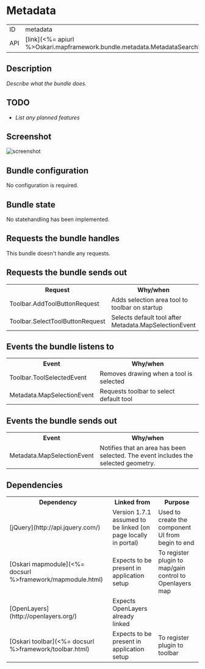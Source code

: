 # Metadata

<table class="table">
  <tr>
    <td>ID</td><td>metadata</td>
  </tr>
  <tr>
    <td>API</td><td>[link](<%= apiurl %>Oskari.mapframework.bundle.metadata.MetadataSearchInstance.html)</td>
  </tr>
</table>

## Description

*Describe what the bundle does.*

## TODO

- *List any planned features*

## Screenshot

![screenshot](/images/bundles/metadata.png)

## Bundle configuration

No configuration is required.

## Bundle state

No statehandling has been implemented.

## Requests the bundle handles

This bundle doesn't handle any requests.

## Requests the bundle sends out

<table class="table">
  <tr>
    <th>Request</th><th>Why/when</th>
  </tr>
  <tr>
    <td>Toolbar.AddToolButtonRequest</td><td>Adds selection area tool to toolbar on startup</td>
  </tr>
  <tr>
    <td>Toolbar.SelectToolButtonRequest</td><td>Selects default tool after Metadata.MapSelectionEvent</td>
  </tr>
</table>

## Events the bundle listens to

<table class="table">
  <tr>
    <th>Event</th><th>Why/when</th>
  </tr>
  <tr>
    <td> Toolbar.ToolSelectedEvent </td><td> Removes drawing when a tool is selected</td>
  </tr>
  <tr>
    <td> Metadata.MapSelectionEvent </td><td> Requests toolbar to select default tool</td>
  </tr>
</table>

## Events the bundle sends out

<table class="table">
  <tr>
    <th>Event</th><th>Why/when</th>
  </tr>
  <tr>
    <td> Metadata.MapSelectionEvent </td><td> Notifies that an area has been selected. The event includes the selected geometry.</td>
  </tr>
</table>

## Dependencies

<table class="table">
  <tr>
    <th>Dependency</th><th>Linked from</th><th>Purpose</th>
  </tr>
  <tr>
    <td> [jQuery](http://api.jquery.com/) </td>
    <td> Version 1.7.1 assumed to be linked (on page locally in portal) </td>
    <td> Used to create the component UI from begin to end</td>
  </tr>
  <tr>
    <td> [Oskari mapmodule](<%= docsurl %>framework/mapmodule.html) </td>
    <td> Expects to be present in application setup </td>
    <td> To register plugin to map/gain control to Openlayers map</td>
  </tr>
  <tr>
    <td> [OpenLayers](http://openlayers.org/) </td>
    <td> Expects OpenLayers already linked </td>
    <td></td>
  </tr>
  <tr>
    <td> [Oskari toolbar](<%= docsurl %>framework/toolbar.html) </td>
    <td> Expects to be present in application setup </td>
    <td> To register plugin to toolbar</td>
  </tr>
</table>
